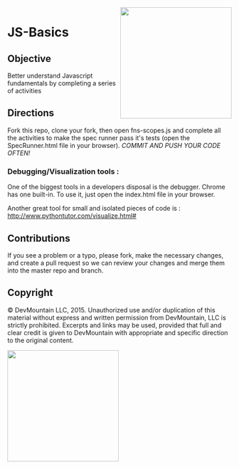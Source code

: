 <img src="https://devmounta.in/img/logowhiteblue.png" width="250" align="right">

JS-Basics
=========

## Objective
Better understand Javascript fundamentals by completing a series of activities

## Directions
Fork this repo, clone your fork, then open fns-scopes.js and complete all the activities to make the spec runner pass it's tests (open the SpecRunner.html file in your browser).
*COMMIT AND PUSH YOUR CODE OFTEN!*

### Debugging/Visualization tools :
One of the biggest tools in a developers disposal is the debugger. Chrome has one built-in. To use it, just open the index.html file in your browser.

Another great tool for small and isolated pieces of code is : http://www.pythontutor.com/visualize.html#

## Contributions
If you see a problem or a typo, please fork, make the necessary changes, and create a pull request so we can review your changes and merge them into the master repo and branch.

## Copyright

© DevMountain LLC, 2015. Unauthorized use and/or duplication of this material without express and written permission from DevMountain, LLC is strictly prohibited. Excerpts and links may be used, provided that full and clear credit is given to DevMountain with appropriate and specific direction to the original content.

<img src="https://devmounta.in/img/logowhiteblue.png" width="250">
